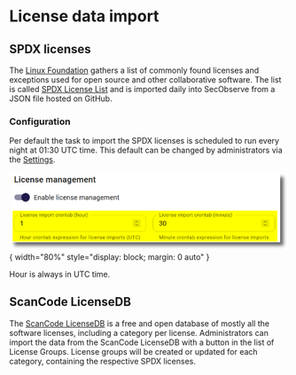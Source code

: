 # License data import

## SPDX licenses

The [Linux Foundation](https://www.linuxfoundation.org/) gathers a list of commonly found licenses and exceptions used for open source and other collaborative software. The list is called [SPDX License List](https://spdx.org/licenses/) and is imported daily into SecObserve from a JSON file hosted on GitHub.

### Configuration

Per default the task to import the SPDX licenses is scheduled to run every night at 01:30 UTC time. This default can be changed by administrators via the [Settings](../getting_started/configuration.md#admininistration-in-secobserve). 

![SPDX license import configuration](../assets/images/screenshot_spdx_license_import.png){ width="80%" style="display: block; margin: 0 auto" }

Hour is always in UTC time.

##  ScanCode LicenseDB

The [ScanCode LicenseDB](https://scancode-licensedb.aboutcode.org) is a free and open database of mostly all the software licenses, including a category per license. Administrators can import the data from the ScanCode LicenseDB with a button in the list of License Groups. License groups will be created or updated for each category, containing the respective SPDX licenses.
